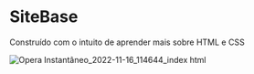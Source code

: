 # SiteBase
Construído com o intuito de aprender mais sobre HTML e CSS

![Opera Instantâneo_2022-11-16_114644_index html](https://user-images.githubusercontent.com/85568069/202242124-4e48cefa-c88e-44f3-a162-e03e13359d47.png)
